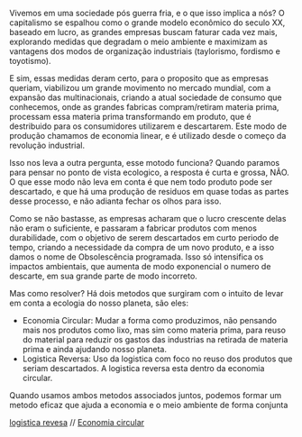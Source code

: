 Vivemos em uma sociedade pós guerra fria, e o que isso implica a nós? O capitalismo se espalhou como o grande modelo econômico do seculo XX, baseado em lucro, as grandes empresas buscam faturar cada vez mais, explorando medidas que degradam o meio ambiente e maximizam as vantagens dos modos de organização industriais (taylorismo, fordismo e toyotismo). 

E sim, essas medidas deram certo, para o proposito que as empresas queriam, viabilizou um grande movimento no mercado mundial, com a expansão das multinacionais, criando a atual sociedade de consumo que conhecemos, onde as grandes fabricas compram/retiram materia prima, processam essa materia prima transformando em produto, que é destribuido para os consumidores utilizarem e descartarem. Este modo de produção chamamos de economia linear, e é utilizado desde o começo da revolução industrial. 

Isso nos leva a outra pergunta, esse motodo funciona? Quando paramos para pensar no ponto de vista ecologico, a resposta é curta e grossa, NÃO. O que esse modo não leva em conta é que nem todo produto pode ser descartado, e que há uma produção de residuos em quase todas as partes desse processo, e não adianta fechar os olhos para isso.

Como se não bastasse, as empresas acharam que o lucro crescente delas não eram o suficiente, e passaram a fabricar produtos com menos durabilidade, com o objetivo de serem descartados em curto periodo de tempo, criando a necessidade da compra de um novo produto, e a isso damos o nome de Obsolescência programada. Isso só intensifica os impactos ambientais, que aumenta de modo exponencial o numero de descarte, em sua grande parte de modo incorreto.

Mas como resolver? Há dois metodos que surgiram com o intuito de levar em conta a ecologia do nosso planeta, são eles:

- Economia Circular: Mudar a forma como produzimos, não pensando mais nos produtos como lixo, mas sim como materia prima, para reuso do material para reduzir os gastos das industrias na retirada de materia prima e ainda ajudando nosso planeta.
- Logistica Reversa: Uso da logistica com foco no reuso dos produtos que seriam descartados. A logistica reversa esta dentro da economia circular.

Quando usamos ambos metodos associados juntos, podemos formar um metodo eficaz que ajuda a economia e o meio ambiente de forma conjunta

[logistica revesa](https://www.youtube.com/watch?v=qQb_gD5NweI) // [Economia circular](https://www.youtube.com/watch?v=AdX-cJAvvz8)